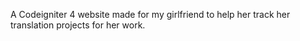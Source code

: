 A Codeigniter 4 website made for my girlfriend to help her track her translation projects for her work.